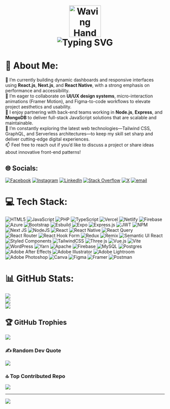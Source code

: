 <h1 align="center">
  <img
    src="https://media.giphy.com/media/hvRJCLFzcasrR4ia7z/giphy.gif"
    width="100"
    alt="Waving Hand"
  />
  <br/>
  <img
    src="https://readme-typing-svg.herokuapp.com?font=Fira+Code&size=24&pause=1500&color=61DAFB&background=00000000&width=700&lines=👋+Hello,+I%27m+Mordecai+Mathenge.;🌟+Front-End+Developer+%7C+React.js,+Next.js+%26+React+Native.;🎨+UI%2FUX+Designer+%26+User-Centered+Advocate.;💻+Node.js+%26+Next.js+Enthusiast.;🚀+Always+Learning+|+Always+Evolving."
    alt="Typing SVG"
  />
</h1>


# 💫 About Me:
🔭 I’m currently building dynamic dashboards and responsive interfaces using **React.js**, **Next.js**, and **React Native**, with a strong emphasis on performance and accessibility.  <br>👯 I’m eager to collaborate on **UI/UX design systems**, micro-interaction animations (Framer Motion), and Figma-to-code workflows to elevate project aesthetics and usability.  <br>🤝 I enjoy partnering with back-end teams working in **Node.js**, **Express**, and **MongoDB** to deliver full-stack JavaScript solutions that are scalable and maintainable.  <br>🌱 I’m constantly exploring the latest web technologies—Tailwind CSS, GraphQL, and Serverless architectures—to keep my skill set sharp and deliver cutting-edge digital experiences.  <br>📫 Feel free to reach out if you’d like to discuss a project or share ideas about innovative front-end patterns!


## 🌐 Socials:
[![Facebook](https://img.shields.io/badge/Facebook-%231877F2.svg?logo=Facebook&logoColor=white)](https://facebook.com/https://facebook.com/mordecai.mathenge) [![Instagram](https://img.shields.io/badge/Instagram-%23E4405F.svg?logo=Instagram&logoColor=white)](https://instagram.com/https://instagram.com/mordy_junior) [![LinkedIn](https://img.shields.io/badge/LinkedIn-%230077B5.svg?logo=linkedin&logoColor=white)](https://linkedin.com/in/https://linkedin.com/in/mordecai-mathenge-b097bb1b5) [![Stack Overflow](https://img.shields.io/badge/-Stackoverflow-FE7A16?logo=stack-overflow&logoColor=white)](https://stackoverflow.com/users/22675235) [![X](https://img.shields.io/badge/X-black.svg?logo=X&logoColor=white)](https://x.com/https://twitter.com/@mordecai_j_m) [![email](https://img.shields.io/badge/Email-D14836?logo=gmail&logoColor=white)](mailto:mathengemordecai@gmail.com) 

# 💻 Tech Stack:
![HTML5](https://img.shields.io/badge/html5-%23E34F26.svg?style=plastic&logo=html5&logoColor=white) ![JavaScript](https://img.shields.io/badge/javascript-%23323330.svg?style=plastic&logo=javascript&logoColor=%23F7DF1E) ![PHP](https://img.shields.io/badge/php-%23777BB4.svg?style=plastic&logo=php&logoColor=white) ![TypeScript](https://img.shields.io/badge/typescript-%23007ACC.svg?style=plastic&logo=typescript&logoColor=white) ![Vercel](https://img.shields.io/badge/vercel-%23000000.svg?style=plastic&logo=vercel&logoColor=white) ![Netlify](https://img.shields.io/badge/netlify-%23000000.svg?style=plastic&logo=netlify&logoColor=#00C7B7) ![Firebase](https://img.shields.io/badge/firebase-%23039BE5.svg?style=plastic&logo=firebase) ![Azure](https://img.shields.io/badge/azure-%230072C6.svg?style=plastic&logo=microsoftazure&logoColor=white) ![Bootstrap](https://img.shields.io/badge/bootstrap-%238511FA.svg?style=plastic&logo=bootstrap&logoColor=white) ![Esbuild](https://img.shields.io/badge/esbuild-%23FFCF00.svg?style=plastic&logo=esbuild&logoColor=black) ![Expo](https://img.shields.io/badge/expo-1C1E24?style=plastic&logo=expo&logoColor=#D04A37) ![Express.js](https://img.shields.io/badge/express.js-%23404d59.svg?style=plastic&logo=express&logoColor=%2361DAFB) ![JWT](https://img.shields.io/badge/JWT-black?style=plastic&logo=JSON%20web%20tokens) ![NPM](https://img.shields.io/badge/NPM-%23CB3837.svg?style=plastic&logo=npm&logoColor=white) ![Next JS](https://img.shields.io/badge/Next-black?style=plastic&logo=next.js&logoColor=white) ![NodeJS](https://img.shields.io/badge/node.js-6DA55F?style=plastic&logo=node.js&logoColor=white) ![React](https://img.shields.io/badge/react-%2320232a.svg?style=plastic&logo=react&logoColor=%2361DAFB) ![React Native](https://img.shields.io/badge/react_native-%2320232a.svg?style=plastic&logo=react&logoColor=%2361DAFB) ![React Query](https://img.shields.io/badge/-React%20Query-FF4154?style=plastic&logo=react%20query&logoColor=white) ![React Router](https://img.shields.io/badge/React_Router-CA4245?style=plastic&logo=react-router&logoColor=white) ![React Hook Form](https://img.shields.io/badge/React%20Hook%20Form-%23EC5990.svg?style=plastic&logo=reacthookform&logoColor=white) ![Redux](https://img.shields.io/badge/redux-%23593d88.svg?style=plastic&logo=redux&logoColor=white) ![Remix](https://img.shields.io/badge/remix-%23000.svg?style=plastic&logo=remix&logoColor=white) ![Semantic UI React](https://img.shields.io/badge/Semantic%20UI%20React-%2335BDB2.svg?style=plastic&logo=SemanticUIReact&logoColor=white) ![Styled Components](https://img.shields.io/badge/styled--components-DB7093?style=plastic&logo=styled-components&logoColor=white) ![TailwindCSS](https://img.shields.io/badge/tailwindcss-%2338B2AC.svg?style=plastic&logo=tailwind-css&logoColor=white) ![Three js](https://img.shields.io/badge/threejs-black?style=plastic&logo=three.js&logoColor=white) ![Vue.js](https://img.shields.io/badge/vue.js-%2335495e.svg?style=plastic&logo=vuedotjs&logoColor=%234FC08D) ![Vite](https://img.shields.io/badge/vite-%23646CFF.svg?style=plastic&logo=vite&logoColor=white) ![WordPress](https://img.shields.io/badge/WordPress-%23117AC9.svg?style=plastic&logo=WordPress&logoColor=white) ![Yarn](https://img.shields.io/badge/yarn-%232C8EBB.svg?style=plastic&logo=yarn&logoColor=white) ![Apache](https://img.shields.io/badge/apache-%23D42029.svg?style=plastic&logo=apache&logoColor=white) ![Firebase](https://img.shields.io/badge/firebase-a08021?style=plastic&logo=firebase&logoColor=ffcd34) ![MySQL](https://img.shields.io/badge/mysql-4479A1.svg?style=plastic&logo=mysql&logoColor=white) ![Postgres](https://img.shields.io/badge/postgres-%23316192.svg?style=plastic&logo=postgresql&logoColor=white) ![Adobe After Effects](https://img.shields.io/badge/Adobe%20After%20Effects-9999FF.svg?style=plastic&logo=Adobe%20After%20Effects&logoColor=white) ![Adobe Illustrator](https://img.shields.io/badge/adobe%20illustrator-%23FF9A00.svg?style=plastic&logo=adobe%20illustrator&logoColor=white) ![Adobe Lightroom](https://img.shields.io/badge/Adobe%20Lightroom-31A8FF.svg?style=plastic&logo=Adobe%20Lightroom&logoColor=white) ![Adobe Photoshop](https://img.shields.io/badge/adobe%20photoshop-%2331A8FF.svg?style=plastic&logo=adobe%20photoshop&logoColor=white) ![Canva](https://img.shields.io/badge/Canva-%2300C4CC.svg?style=plastic&logo=Canva&logoColor=white) ![Figma](https://img.shields.io/badge/figma-%23F24E1E.svg?style=plastic&logo=figma&logoColor=white) ![Framer](https://img.shields.io/badge/Framer-black?style=plastic&logo=framer&logoColor=blue) ![Postman](https://img.shields.io/badge/Postman-FF6C37?style=plastic&logo=postman&logoColor=white)
# 📊 GitHub Stats:
![](https://github-readme-stats.vercel.app/api?username=morde2002&theme=transparent&hide_border=true&include_all_commits=false&count_private=false)<br/>
![](https://nirzak-streak-stats.vercel.app/?user=morde2002&theme=transparent&hide_border=true)<br/>
![](https://github-readme-stats.vercel.app/api/top-langs/?username=morde2002&theme=transparent&hide_border=true&include_all_commits=false&count_private=false&layout=compact)

## 🏆 GitHub Trophies
![](https://github-profile-trophy.vercel.app/?username=morde2002&theme=buefy&no-frame=true&no-bg=false&margin-w=4)

### ✍️ Random Dev Quote
![](https://quotes-github-readme.vercel.app/api?type=horizontal&theme=tokyonight)

### 🔝 Top Contributed Repo
![](https://github-contributor-stats.vercel.app/api?username=morde2002&limit=5&theme=vision-friendly-dark&combine_all_yearly_contributions=true)

---
[![](https://visitcount.itsvg.in/api?id=morde2002&icon=4&color=1)](https://visitcount.itsvg.in)

<!-- Proudly created with GPRM ( https://gprm.itsvg.in ) -->
